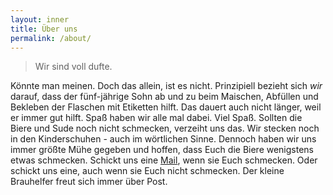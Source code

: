 ```yaml
---
layout: inner
title: Über uns
permalink: /about/
---
```


> Wir sind voll dufte.

K&ouml;nnte man meinen. Doch das allein, ist es nicht. Prinzipiell bezieht sich *wir* darauf, dass der f&uuml;nf-j&auml;hrige Sohn ab und zu beim Maischen, Abf&uuml;llen und Bekleben der Flaschen
mit Etiketten hilft. Das dauert auch nicht l&auml;nger, weil er immer gut hilft. Spa&szlig; haben wir alle mal dabei. Viel Spa&szlig;. Sollten die Biere und Sude noch nicht schmecken, verzeiht uns
das. Wir stecken noch in den Kinderschuhen - auch im w&ouml;rtlichen Sinne. Dennoch haben wir uns immer gr&ouml;&szlig;te M&uuml;he gegeben und hoffen, dass Euch die Biere wenigstens etwas schmecken.
Schickt uns eine [Mail](mailto:freude-am-brauen@bleifrei.xyz), wenn sie Euch schmecken. Oder schickt uns eine, auch wenn sie Euch nicht schmecken. Der kleine Brauhelfer freut sich immer &uuml;ber Post.
